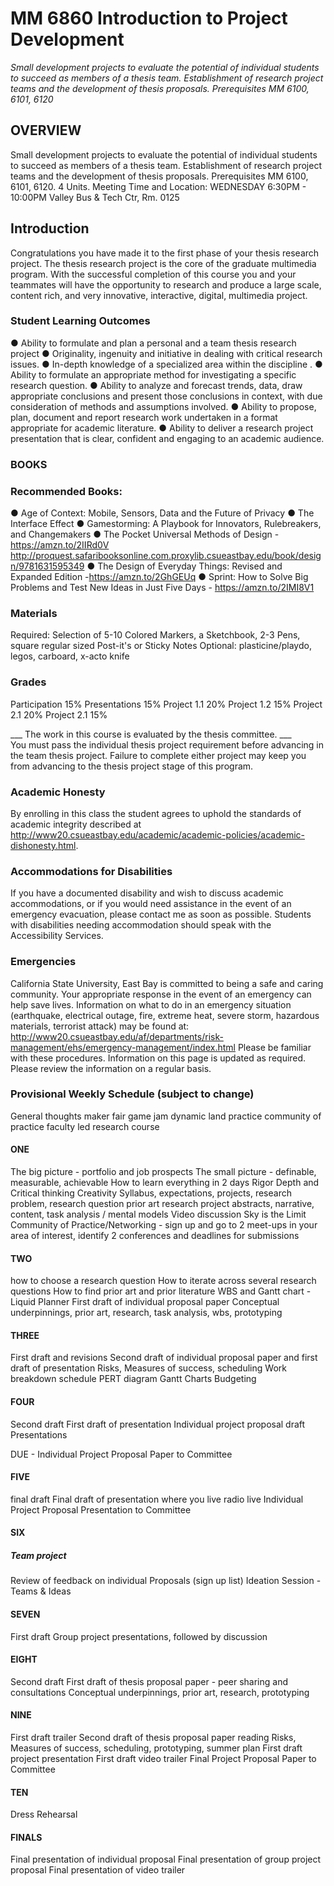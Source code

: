# MM 6860 Introduction to Project Development

_Small development projects to evaluate the potential of individual students to succeed as members of a thesis team. Establishment of research project teams and the development of thesis proposals. Prerequisites MM 6100, 6101, 6120_

## OVERVIEW
Small development projects to evaluate the potential of individual students to succeed as members of a thesis team. Establishment of research project teams and the development of thesis proposals.
Prerequisites MM 6100, 6101, 6120. 4 Units.
Meeting Time and Location: WEDNESDAY 6:30PM - 10:00PM Valley Bus & Tech Ctr, Rm. 0125

## Introduction
Congratulations you have made it to the first phase of your thesis research project.  The thesis research project is the core of the graduate multimedia program.  With the successful completion of this course you and your teammates will have the opportunity to research and produce a large scale, content rich, and very innovative, interactive, digital, multimedia project.

### Student Learning Outcomes
● Ability to formulate and plan a personal and a team thesis research project
● Originality, ingenuity and initiative in dealing with critical research issues.
● In-depth knowledge of a specialized area within the discipline .
● Ability to formulate an appropriate method for investigating a specific research question.
● Ability to analyze and forecast trends, data, draw appropriate conclusions and present those conclusions in context, with due consideration of methods and assumptions involved.
● Ability to propose, plan, document and report research work undertaken in a format appropriate for academic literature.
● Ability to deliver a research project presentation that is clear, confident and engaging to an academic audience.

### BOOKS

### Recommended Books:
●	Age of Context: Mobile, Sensors, Data and the Future of Privacy
●	The Interface Effect
●	Gamestorming: A Playbook for Innovators, Rulebreakers, and Changemakers
● The Pocket Universal Methods of Design  - https://amzn.to/2IIRd0V
http://proquest.safaribooksonline.com.proxylib.csueastbay.edu/book/design/9781631595349
● The Design of Everyday Things: Revised and Expanded Edition -https://amzn.to/2GhGEUq
● Sprint: How to Solve Big Problems and Test New Ideas in Just Five Days - https://amzn.to/2IMI8V1

### Materials
Required: Selection of 5-10 Colored Markers, a Sketchbook, 2-3 Pens, square regular sized Post-it's or Sticky Notes
Optional: plasticine/playdo, legos, carboard, x-acto knife

### Grades

Participation	15%
Presentations	15%
Project 1.1	20%
Project 1.2	15%
Project 2.1	20%
Project 2.1	15%

___ The work in this course is evaluated by the thesis committee. ___  
You must pass the individual thesis project requirement before advancing in the team thesis project.
Failure to complete either project may keep you from advancing to the thesis project stage of this program.

### Academic Honesty
By enrolling in this class the student agrees to uphold the standards of academic integrity described at http://www20.csueastbay.edu/academic/academic-policies/academic-dishonesty.html.
### Accommodations for Disabilities
If you have a documented disability and wish to discuss academic accommodations, or if you would need assistance in the event of an emergency evacuation, please contact me as soon as possible. Students with disabilities needing accommodation should speak with the Accessibility Services.
### Emergencies
California State University, East Bay is committed to being a safe and caring community. Your appropriate response in the event of an emergency can help save lives. Information on what to do in an emergency situation (earthquake, electrical outage, fire, extreme heat, severe storm, hazardous materials, terrorist attack) may be found at:
http://www20.csueastbay.edu/af/departments/risk-management/ehs/emergency-management/index.html
Please be familiar with these procedures. Information on this page is updated as required. Please review the information on a regular basis.

### Provisional Weekly Schedule (subject to change)

General thoughts
 maker fair
 game jam
 dynamic land
 practice community of practice
 faculty led research course


#### ONE
The big picture - portfolio and job prospects
The small picture - definable, measurable, achievable
How to learn everything in 2 days
Rigor
Depth and Critical thinking
Creativity
Syllabus, expectations, projects, research problem, research question
prior art research
project abstracts, narrative, content, 
task analysis / mental models
Video discussion
Sky is the Limit
Community of Practice/Networking - sign up and go to 2 meet-ups in your area of interest, identify 2 conferences and deadlines for submissions

#### TWO
how to choose a research question
How to iterate across several research questions
How to find prior art and prior literature
WBS and Gantt chart - Liquid Planner
First draft of individual proposal paper
Conceptual underpinnings, prior art, research, task analysis, wbs, prototyping

#### THREE
First draft and revisions
Second draft of individual proposal paper and first draft of presentation
Risks, Measures of success, scheduling
Work breakdown schedule PERT diagram
Gantt Charts
Budgeting

#### FOUR
Second draft
First draft of presentation
Individual project proposal draft Presentations

DUE - Individual Project Proposal Paper to Committee


#### FIVE
 final draft
Final draft of  presentation where you live radio live
Individual Project Proposal Presentation to Committee


#### SIX
##### Team project
Review of feedback on individual Proposals (sign up list)
Ideation Session - Teams & Ideas

#### SEVEN
First draft
Group project presentations, followed by discussion

#### EIGHT
Second draft
First draft of thesis proposal paper -  peer sharing and consultations
Conceptual underpinnings, prior art, research, prototyping

#### NINE
First draft trailer
Second draft of thesis proposal paper reading
Risks, Measures of success, scheduling, prototyping, summer plan
First draft project presentation
First draft video trailer
Final Project Proposal Paper to Committee

#### TEN
Dress Rehearsal

#### FINALS
Final presentation of individual proposal
Final presentation of group project proposal
Final presentation of video trailer

 
